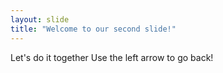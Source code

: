 ```yaml
---
layout: slide
title: "Welcome to our second slide!"
---
```

Let's do it together
Use the left arrow to go back!

